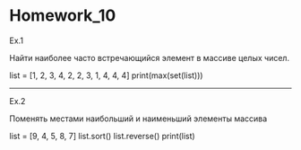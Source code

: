 # Homework_10

Ex.1

Найти наиболее часто встречающийся элемент в массиве целых чисел.

list = [1, 2, 3, 4, 2, 2, 3, 1, 4, 4, 4]
print(max(set(list)))

------------------------------------------------------------------

Ex.2

Поменять местами наибольший и наименьший элементы массива

list = [9, 4, 5, 8, 7]
list.sort()
list.reverse()
print(list)
